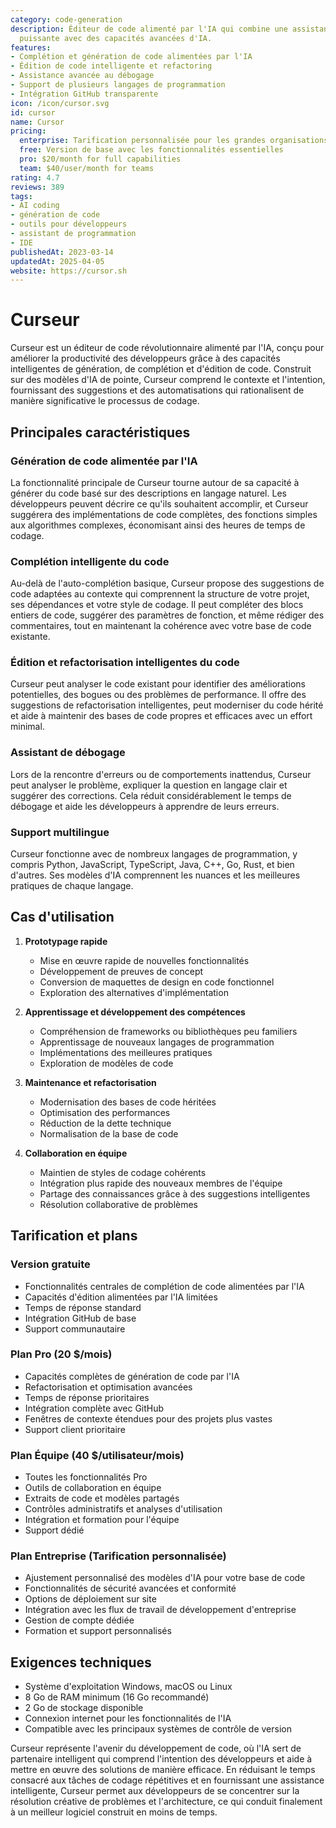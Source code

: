 ```yaml
---
category: code-generation
description: Éditeur de code alimenté par l'IA qui combine une assistance de codage
  puissante avec des capacités avancées d'IA.
features:
- Complétion et génération de code alimentées par l'IA
- Édition de code intelligente et refactoring
- Assistance avancée au débogage
- Support de plusieurs langages de programmation
- Intégration GitHub transparente
icon: /icon/cursor.svg
id: cursor
name: Cursor
pricing:
  enterprise: Tarification personnalisée pour les grandes organisations
  free: Version de base avec les fonctionnalités essentielles
  pro: $20/month for full capabilities
  team: $40/user/month for teams
rating: 4.7
reviews: 389
tags:
- AI coding
- génération de code
- outils pour développeurs
- assistant de programmation
- IDE
publishedAt: 2023-03-14
updatedAt: 2025-04-05
website: https://cursor.sh
---
```

# Curseur

Curseur est un éditeur de code révolutionnaire alimenté par l'IA, conçu pour améliorer la productivité des développeurs grâce à des capacités intelligentes de génération, de complétion et d'édition de code. Construit sur des modèles d'IA de pointe, Curseur comprend le contexte et l'intention, fournissant des suggestions et des automatisations qui rationalisent de manière significative le processus de codage.

## Principales caractéristiques

### Génération de code alimentée par l'IA
La fonctionnalité principale de Curseur tourne autour de sa capacité à générer du code basé sur des descriptions en langage naturel. Les développeurs peuvent décrire ce qu'ils souhaitent accomplir, et Curseur suggérera des implémentations de code complètes, des fonctions simples aux algorithmes complexes, économisant ainsi des heures de temps de codage.

### Complétion intelligente du code
Au-delà de l'auto-complétion basique, Curseur propose des suggestions de code adaptées au contexte qui comprennent la structure de votre projet, ses dépendances et votre style de codage. Il peut compléter des blocs entiers de code, suggérer des paramètres de fonction, et même rédiger des commentaires, tout en maintenant la cohérence avec votre base de code existante.

### Édition et refactorisation intelligentes du code
Curseur peut analyser le code existant pour identifier des améliorations potentielles, des bogues ou des problèmes de performance. Il offre des suggestions de refactorisation intelligentes, peut moderniser du code hérité et aide à maintenir des bases de code propres et efficaces avec un effort minimal.

### Assistant de débogage
Lors de la rencontre d'erreurs ou de comportements inattendus, Curseur peut analyser le problème, expliquer la question en langage clair et suggérer des corrections. Cela réduit considérablement le temps de débogage et aide les développeurs à apprendre de leurs erreurs.

### Support multilingue
Curseur fonctionne avec de nombreux langages de programmation, y compris Python, JavaScript, TypeScript, Java, C++, Go, Rust, et bien d'autres. Ses modèles d'IA comprennent les nuances et les meilleures pratiques de chaque langage.

## Cas d'utilisation

1. **Prototypage rapide**
   - Mise en œuvre rapide de nouvelles fonctionnalités
   - Développement de preuves de concept
   - Conversion de maquettes de design en code fonctionnel
   - Exploration des alternatives d'implémentation

2. **Apprentissage et développement des compétences**
   - Compréhension de frameworks ou bibliothèques peu familiers
   - Apprentissage de nouveaux langages de programmation
   - Implémentations des meilleures pratiques
   - Exploration de modèles de code

3. **Maintenance et refactorisation**
   - Modernisation des bases de code héritées
   - Optimisation des performances
   - Réduction de la dette technique
   - Normalisation de la base de code

4. **Collaboration en équipe**
   - Maintien de styles de codage cohérents
   - Intégration plus rapide des nouveaux membres de l'équipe
   - Partage des connaissances grâce à des suggestions intelligentes
   - Résolution collaborative de problèmes

## Tarification et plans

### Version gratuite
- Fonctionnalités centrales de complétion de code alimentées par l'IA
- Capacités d'édition alimentées par l'IA limitées
- Temps de réponse standard
- Intégration GitHub de base
- Support communautaire

### Plan Pro (20 $/mois)
- Capacités complètes de génération de code par l'IA
- Refactorisation et optimisation avancées
- Temps de réponse prioritaires
- Intégration complète avec GitHub
- Fenêtres de contexte étendues pour des projets plus vastes
- Support client prioritaire

### Plan Équipe (40 $/utilisateur/mois)
- Toutes les fonctionnalités Pro
- Outils de collaboration en équipe
- Extraits de code et modèles partagés
- Contrôles administratifs et analyses d'utilisation
- Intégration et formation pour l'équipe
- Support dédié

### Plan Entreprise (Tarification personnalisée)
- Ajustement personnalisé des modèles d'IA pour votre base de code
- Fonctionnalités de sécurité avancées et conformité
- Options de déploiement sur site
- Intégration avec les flux de travail de développement d'entreprise
- Gestion de compte dédiée
- Formation et support personnalisés

## Exigences techniques

- Système d'exploitation Windows, macOS ou Linux
- 8 Go de RAM minimum (16 Go recommandé)
- 2 Go de stockage disponible
- Connexion internet pour les fonctionnalités de l'IA
- Compatible avec les principaux systèmes de contrôle de version

Curseur représente l'avenir du développement de code, où l'IA sert de partenaire intelligent qui comprend l'intention des développeurs et aide à mettre en œuvre des solutions de manière efficace. En réduisant le temps consacré aux tâches de codage répétitives et en fournissant une assistance intelligente, Curseur permet aux développeurs de se concentrer sur la résolution créative de problèmes et l'architecture, ce qui conduit finalement à un meilleur logiciel construit en moins de temps.